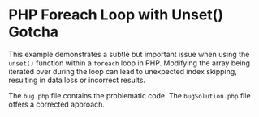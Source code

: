 # PHP Foreach Loop with Unset() Gotcha

This example demonstrates a subtle but important issue when using the `unset()` function within a `foreach` loop in PHP.  Modifying the array being iterated over during the loop can lead to unexpected index skipping, resulting in data loss or incorrect results.

The `bug.php` file contains the problematic code.  The `bugSolution.php` file offers a corrected approach.